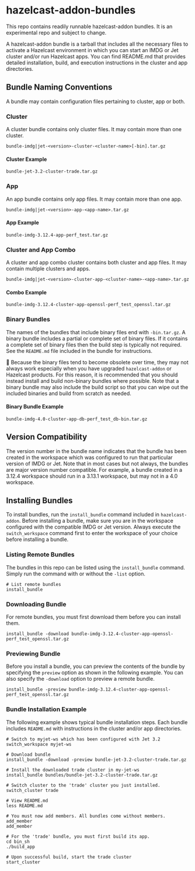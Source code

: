 # hazelcast-addon-bundles

This repo contains readily runnable hazelcast-addon bundles. It is an experimental repo and subject to change.

A hazelcast-addon bundle is a tarball that includes all the necessary files to activate a Hazelcast environment in which you can start an IMDG or Jet cluster and/or run Hazelcast apps. You can find README.md that provides detailed installation, build, and execution instructions in the cluster and app directories.

## Bundle Naming Conventions

A bundle may contain configuration files pertaining to cluster, app or both. 

### Cluster

A cluster bundle contains only cluster files. It may contain more than one cluster.

```console
bundle-imdg|jet-<version>-cluster-<cluster-name>[-bin].tar.gz
```
#### Cluster Example

```console
bundle-jet-3.2-cluster-trade.tar.gz
```

### App

An app bundle contains only app files. It may contain more than one app.

```console
bundle-imdg|jet-<version>-app-<app-name>.tar.gz
```

#### App Example

```console
bundle-imdg-3.12.4-app-perf_test.tar.gz
```

### Cluster and App Combo

A cluster and app combo cluster contains both cluster and app files. It may contain multiple clusters and apps.

```console
bundle-imdg|jet-<version>-cluster-app-<cluster-name>-<app-name>.tar.gz
``` 

#### Combo Example

```console
bundle-imdg-3.12.4-cluster-app-openssl-perf_test_openssl.tar.gz
```

### Binary Bundles

The names of the bundles that include binary files end with `-bin.tar.gz`. A binary bundle includes a partial or complete set of binary files. If it contains a complete set of binary files then the build step is typically not required. See the `README.md` file included in the bundle for instructions.

:pushpin: Because the binary files tend to become obsolete over time, they may not always work especially when you have upgraded `hazelcast-addon` or Hazelcast products. For this reason, it is recommended that you should instead install and build non-binary bundles where possible. Note that a binary bundle may also include the build script so that you can wipe out the included binaries and build from scratch as needed.

#### Binary Bundle Example

```console
bundle-imdg-4.0-cluster-app-db-perf_test_db-bin.tar.gz
```

## Version Compatibility

The version number in the bundle name indicates that the bundle has been created in the workspace which was configured to run that particular version of IMDG or Jet. Note that in most cases but not always, the bundles are major version number compatible. For example, a bundle created in a 3.12.4 workspace should run in a 3.13.1 workspace, but may not in a 4.0 workspace.

## Installing Bundles

To install bundles, run the `install_bundle` command included in `hazelcast-addon`. Before installing a bundle, make sure you are in the workspace configured with the compatible IMDG or Jet version. Always execute the `switch_workspace` command first to enter the workspace of your choice before installing a bundle.

### Listing Remote Bundles

The bundles in this repo can be listed using the `install_bundle` command. Simply run the command with or without the `-list` option.

```console
# List remote bundles
install_bundle
```

### Downloading Bundle

For remote bundles, you must first download them before you can install them.

```console
install_bundle -download bundle-imdg-3.12.4-cluster-app-openssl-perf_test_openssl.tar.gz
```

### Previewing Bundle

Before you install a bundle, you can preview the contents of the bundle by specifying the `preview` option as shown in the following example. You can also specify the `-download` option to preview a remote bundle.

```console
install_bundle -preview bundle-imdg-3.12.4-cluster-app-openssl-perf_test_openssl.tar.gz
```

### Bundle Installation Example

The following example shows typical bundle installation steps. Each bundle includes `README.md` with instructions in the cluster and/or app directories.

```console
# Switch to myjet-ws which has been configured with Jet 3.2
switch_workspace myjet-ws

# Download bundle
install_bundle -download -preview bundle-jet-3.2-cluster-trade.tar.gz

# Install the downloaded trade cluster in my-jet-ws
install_bundle bundles/bundle-jet-3.2-cluster-trade.tar.gz

# Switch cluster to the 'trade' cluster you just installed.
switch_cluster trade

# View README.md
less README.md

# You must now add members. All bundles come without members.
add_member
add_member

# For the 'trade' bundle, you must first build its app.
cd bin_sh
./build_app

# Upon successful build, start the trade cluster
start_cluster
```

